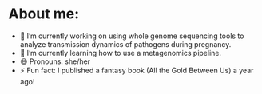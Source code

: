 # About me:


- 🔭 I’m currently working on using whole genome sequencing tools to analyze transmission dynamics of pathogens during pregnancy.
- 🌱 I’m currently learning how to use a metagenomics pipeline.
- 😄 Pronouns: she/her
- ⚡ Fun fact: I published a fantasy book (All the Gold Between Us) a year ago!

